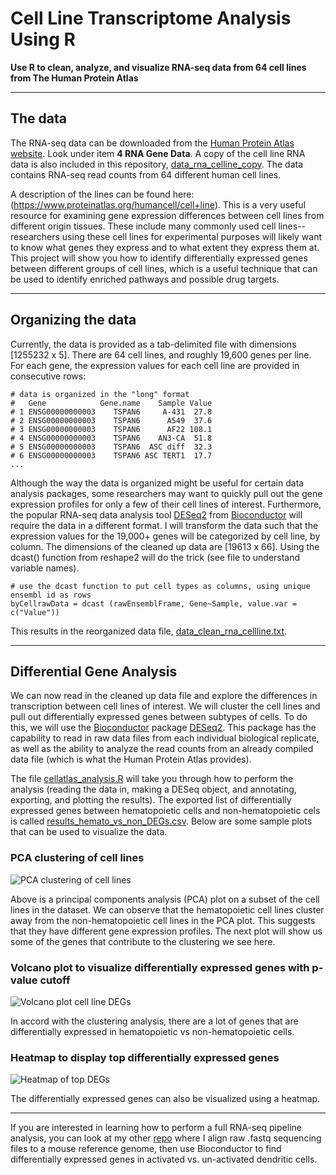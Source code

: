 # Cell Line Transcriptome Analysis Using R

**Use R to clean, analyze, and visualize RNA-seq data from 64 cell lines from The Human Protein Atlas**

---
## The data

The RNA-seq data can be downloaded from the [Human Protein Atlas website](https://www.proteinatlas.org/about/download). Look under item **4 RNA Gene Data**. A copy of the cell line RNA data is also included in this repository,  [data_rna_celline_copy](https://github.com/erilu/R-Cell-Line-Transcriptome-Analysis/blob/master/data_rna_celline_copy.tsv). The data contains RNA-seq read counts from 64 different human cell lines.

A description of the lines can be found here: (https://www.proteinatlas.org/humancell/cell+line). This is a very useful resource for examining gene expression differences between cell lines from different origin tissues. These include many commonly used cell lines--researchers using these cell lines for experimental purposes will likely want to know what genes they express and to what extent they express them at. This project will show you how to identify differentially expressed genes between different groups of cell lines, which is a useful technique that can be used to identify enriched pathways and possible drug targets.

---
## Organizing the data

Currently, the data is provided as a tab-delimited file with dimensions [1255232 x 5]. There are 64 cell lines, and roughly 19,600 genes per line. For each gene, the expression values for each cell line are provided in consecutive rows:

```
# data is organized in the "long" format
#   Gene            Gene.name    Sample Value
# 1 ENSG00000000003    TSPAN6     A-431  27.8
# 2 ENSG00000000003    TSPAN6      A549  37.6
# 3 ENSG00000000003    TSPAN6      AF22 108.1
# 4 ENSG00000000003    TSPAN6    AN3-CA  51.8
# 5 ENSG00000000003    TSPAN6  ASC diff  32.3
# 6 ENSG00000000003    TSPAN6 ASC TERT1  17.7
...
```

Although the way the data is organized might be useful for certain data analysis packages, some researchers may want to quickly pull out the gene expression profiles for only a few of their cell lines of interest. Furthermore, the popular RNA-seq data analysis tool [DESeq2](https://bioconductor.org/packages/release/bioc/html/DESeq2.html) from [Bioconductor](https://www.bioconductor.org/help/workflows/rnaseqGene/) will require the data in a different format. I will transform the data such that the expression values for the 19,000+ genes will be categorized by cell line, by column. The dimensions of the cleaned up data are [19613 x 66]. Using the dcast() function from reshape2 will do the trick (see file to understand variable names).

```
# use the dcast function to put cell types as columns, using unique ensembl id as rows
byCellrawData = dcast (rawEnsemblFrame, Gene~Sample, value.var = c("Value"))
```
This results in the reorganized data file, [data_clean_rna_cellline.txt](https://github.com/erilu/R-Cell-Line-Transcriptome-Analysis/blob/master/data_clean_rna_cellline.txt).

---

## Differential Gene Analysis

We can now read in the cleaned up data file and explore the differences in transcription between cell lines of interest. We will cluster the cell lines and pull out differentially expressed genes between subtypes of cells. To do this, we will use the [Bioconductor](https://www.bioconductor.org/help/workflows/rnaseqGene/) package [DESeq2](https://bioconductor.org/packages/release/bioc/html/DESeq2.html). This package has the capability to read in raw data files from each individual biological replicate, as well as the ability to analyze the read counts from an already compiled data file (which is what the Human Protein Atlas provides).

The file [cellatlas_analysis.R](https://github.com/erilu/R-Cell-Line-Transcriptome-Analysis/blob/master/cellatlas_analysis.R) will take you through how to perform the analysis (reading the data in, making a DESeq object, and annotating, exporting, and plotting the results). The exported list of differentially expressed genes between hematopoietic cells and non-hematopoietic cels is called [results_hemato_vs_non_DEGs.csv](https://github.com/erilu/R-Cell-Line-Transcriptome-Analysis/blob/master/results_hemato_vs_non_DEGs.csv). Below are some sample plots that can be used to visualize the data.

### PCA clustering of cell lines

![PCA clustering of cell lines](https://github.com/erilu/R-Cell-Line-Transcriptome-Analysis/blob/master/results_PCA_cluster_hemato_vs_non.png)

Above is a principal components analysis (PCA) plot on a subset of the cell lines in the dataset. We can observe that the hematopoietic cell lines cluster away from the non-hematopoietic cell lines in the PCA plot. This suggests that they have different gene expression profiles. The next plot will show us some of the genes that contribute to the clustering we see here.

### Volcano plot to visualize differentially expressed genes with p-value cutoff

![Volcano plot cell line DEGs](https://github.com/erilu/R-Cell-Line-Transcriptome-Analysis/blob/master/results_volcano_plot_DEGs.png)

In accord with the clustering analysis, there are a lot of genes that are differentially expressed in hematopoietic vs non-hematopoietic cells.

### Heatmap to display top differentially expressed genes

![Heatmap of top DEGs](https://github.com/erilu/R-Cell-Line-Transcriptome-Analysis/blob/master/results_heatmap_top50_DEGs_ggplot2.png)

The differentially expressed genes can also be visualized using a heatmap.

---

If you are interested in learning how to perform a full RNA-seq pipeline analysis, you can look at my other [repo](https://github.com/erilu/Complete-RNA-seq-Pipeline-Transcriptome-Analysis) where I align raw .fastq sequencing files to a mouse reference genome, then use Bioconductor to find differentially expressed genes in activated vs. un-activated dendritic cells.

